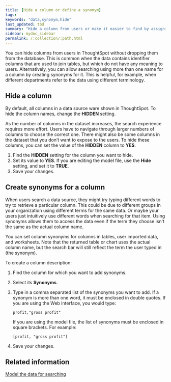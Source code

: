 ```yaml
---
title: [Hide a column or define a synonym]
tags:
keywords: "data,synonym,hide"
last_updated: tbd
summary: "Hide a column from users or make it easier to find by assigning a synonym."
sidebar: mydoc_sidebar
permalink: /:collection/:path.html
---
```


You can hide columns from users in ThoughtSpot without dropping them from the database. This is common when the data contains identifier columns that are used to join tables, but which do not have any meaning to users. Alternatively, you can allow searching using more than one name for a column by creating synonyms for it. This is helpful, for example, when different departments refer to the data using different terminology.

## Hide a column

By default, all columns in a data source ware shown in ThoughtSpot. To hide the column names, change the **HIDDEN** setting.

As the number of columns in the dataset increases, the search experience requires more effort. Users have to navigate through larger numbers of columns to choose the correct one. There might also be some columns in the dataset that you don’t want to expose to the users. To hide these columns, you can set the value of the **HIDDEN** column to **YES**.

1. Find the **HIDDEN** setting for the column you want to hide.
2. Set its value to **YES**.
   If you are editing the model file, use the **Hide** setting, and set it to **TRUE**.
3. Save your changes.

## Create synonyms for a column

When users search a data source, they might try typing different words to try to retrieve a particular column. This could be due to different groups in your organization using different terms for the same data. Or maybe your users just intuitively use different words when searching for that item. Using synonyms allows them to access the data even if the term they choose isn't the same as the actual column name.

You can set column synonyms for columns in tables, user imported data, and worksheets. Note that the returned table or chart uses the actual column name, but the search bar will still reflect the term the user typed in (the synonym).

To create a column description:

1. Find the column for which you want to add synonyms.
2. Select its **Synonyms**.
3. Type in a comma separated list of the synonyms you want to add.
   If a synonym is more than one word, it must be enclosed in double quotes. If you are using the Web interface, you would type:

    ```
    profit,"gross profit"
    ```

    If you are using the model file, the list of synonyms must be enclosed in square brackets. For example:

    ```
    [profit, "gross profit"]
    ```

4. Save your changes.


## Related information  

[Model the data for searching](semantic-modeling.html#)
